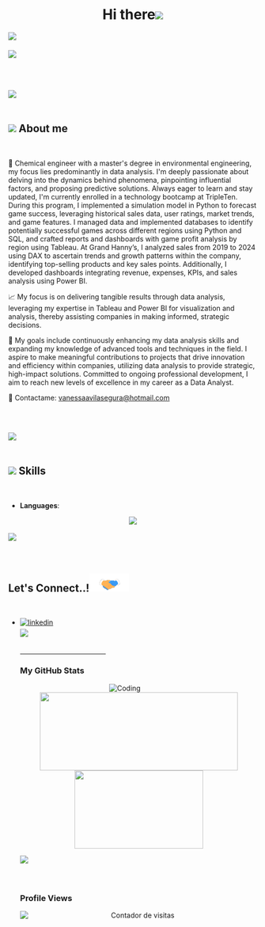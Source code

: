 

<h1 align="center"><b>Hi there</b><img src="https://media.giphy.com/media/hvRJCLFzcasrR4ia7z/giphy.gif" width="35"></h1>
<img src="https://user-images.githubusercontent.com/73097560/115834477-dbab4500-a447-11eb-908a-139a6edaec5c.gif"><br><br>

<a href="https://github.com/vannesegurablas">
    <img src="https://readme-typing-svg.herokuapp.com?font=Time+New+Roman&color=cyan&size=25&center=true&vCenter=true&width=700&height=20&lines=I´m+++---->+++Vanessa+Avila+Segura;Data+Analyst,MBA+Environmental,Engineering+&+Chemical+Engineering;SQL-+Tableu-+Power+BI-+Looker+Studio-+Python;Curious+Mind,Continuous+Learner,Engagement&speed=30">
  
</a>

<br><br>

<img src="https://user-images.githubusercontent.com/73097560/115834477-dbab4500-a447-11eb-908a-139a6edaec5c.gif"><br><br>

## <img src="https://github.com/7oSkaaa/7oSkaaa/blob/main/Images/about_me.gif?raw=true" width ="25"><b> About me</b>
<br>

🔭 Chemical engineer with a master's degree in environmental engineering, my focus lies predominantly in data analysis. I'm deeply passionate about delving into the dynamics behind phenomena, pinpointing influential factors, and proposing predictive solutions. Always eager to learn and stay updated, I'm currently enrolled in a technology bootcamp at TripleTen. During this program, I implemented a simulation model in Python to forecast game success, leveraging historical sales data, user ratings, market trends, and game features. I managed data and implemented databases to identify potentially successful games across different regions using Python and SQL, and crafted reports and dashboards with game profit analysis by region using Tableau. At Grand Hanny’s, I analyzed sales from 2019 to 2024 using DAX to ascertain trends and growth patterns within the company, identifying top-selling products and key sales points. Additionally, I developed dashboards integrating revenue, expenses, KPIs, and sales analysis using Power BI.

📈 My focus is on delivering tangible results through data analysis, leveraging my expertise in Tableau and Power BI for visualization and analysis, thereby assisting companies in making informed, strategic decisions.

🎯 My goals include continuously enhancing my data analysis skills and expanding my knowledge of advanced tools and techniques in the field. I aspire to make meaningful contributions to projects that drive innovation and efficiency within companies, utilizing data analysis to provide strategic, high-impact solutions. Committed to ongoing professional development, I aim to reach new levels of excellence in my career as a Data Analyst.

📧 Contactame: vanessaavilasegura@hotmail.com


<br><br>

<img src="https://user-images.githubusercontent.com/73097560/115834477-dbab4500-a447-11eb-908a-139a6edaec5c.gif"><br><br>

## <img src="https://media2.giphy.com/media/QssGEmpkyEOhBCb7e1/giphy.gif?cid=ecf05e47a0n3gi1bfqntqmob8g9aid1oyj2wr3ds3mg700bl&rid=giphy.gif" width ="25"><b> Skills</b>
<br>

<p align="center">

- **Languages**:

<p align="center">
  <a href="https://skillicons.dev">
    <img src="https://skillicons.dev/icons?i=python,git,discord,github,html,mysql,vscode" />
  </a>
</p>


 
<img src="https://user-images.githubusercontent.com/73097560/115834477-dbab4500-a447-11eb-908a-139a6edaec5c.gif"><br><br>
<br>

## <b> Let's Connect..!</b><img src="https://github.com/0xAbdulKhalid/0xAbdulKhalid/raw/main/assets/mdImages/handshake.gif" width ="80">
<br>
<div align='left'>

<ul>

<li>
  <a href="https://www.linkedin.com/in/vanessa-avila-segura/" target="_blank">
    <img src="https://img.shields.io/badge/linkedin-vanessa--avila--segura-%2300acee.svg?color=405DE6&style=for-the-badge&logo=linkedin&logoColor=white" alt="linkedin" style="margin-bottom: 5px;"/>
  </a>
</li>
<img src="https://user-images.githubusercontent.com/73097560/115834477-dbab4500-a447-11eb-908a-139a6edaec5c.gif"><br><br>
<hr width="36%" >


<h3>My GitHub Stats</h3>
<img align="right" alt="Coding" width="300" src="https://cdn.dribbble.com/users/1277312/screenshots/14733298/media/39b1045e593737587dd60e42c8422d1f.gif" >
<br>


<div align="center">
  <span>
    <img align="center" width="400px" height="158px" src="https://github-readme-stats.vercel.app/api?username=vannesegurablas&theme=highcontrast&show_icons=true" />
  </span>
  <span>
    <img align="center" width="260px" height="158px" src="https://github-readme-stats.vercel.app/api/top-langs/?username=vannesegurablas&theme=highcontrast&layout=compact&langs_count=10" />
  </span>
</div>

<img src="https://user-images.githubusercontent.com/73097560/115834477-dbab4500-a447-11eb-908a-139a6edaec5c.gif"><br><br>
<br>
<h3><strong>Profile Views</strong></h3>
<p align="center">
  <img src="https://profile-counter.glitch.me/vannesegurablas/count.svg" alt="Contador de visitas" style="display: block; margin: 0 auto;" />
</p>
